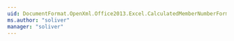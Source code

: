```yaml
---
uid: DocumentFormat.OpenXml.Office2013.Excel.CalculatedMemberNumberFormat
ms.author: "soliver"
manager: "soliver"
---
```

